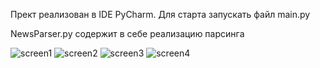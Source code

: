 Прект реализован в IDE PyCharm. Для старта запускать файл main.py

NewsParser.py содержит в себе реализацию парсинга

![screen1](https://github.com/Spektral01/NewsAggregatorPy/assets/100114151/6c6ddff1-c89d-4cd2-95ff-198760e3013a)
![screen2](https://github.com/Spektral01/NewsAggregatorPy/assets/100114151/e2547492-15b4-4743-bbc3-a4297781fbb9)
![screen3](https://github.com/Spektral01/NewsAggregatorPy/assets/100114151/2818ef96-c839-47d0-8b86-84d49b7a4dac)
![screen4](https://github.com/Spektral01/NewsAggregatorPy/assets/100114151/441c3970-533d-4e4d-be7e-8e164b001372)
